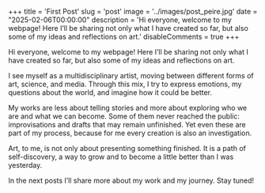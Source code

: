 +++
title = 'First Post'
slug = 'post'
image = '../images/post_peire.jpg'
date = "2025-02-06T00:00:00"
description = 'Hi everyone, welcome to my webpage! Here I’ll be sharing not only what I have created so far, but also some of my ideas and reflections on art.'
disableComments = true
+++

Hi everyone, welcome to my webpage! Here I’ll be sharing not only what I have created so far, but also some of my ideas and reflections on art.  

I see myself as a multidisciplinary artist, moving between different forms of art, science, and media. Through this mix, I try to express emotions, my questions about the world, and imagine how it could be better.  

My works are less about telling stories and more about exploring who we are and what we can become. Some of them never reached the public: improvisations and drafts that may remain unfinished. Yet even these are part of my process, because for me every creation is also an investigation.  

Art, to me, is not only about presenting something finished. It is a path of self-discovery, a way to grow and to become a little better than I was yesterday.  

In the next posts I’ll share more about my work and my journey. Stay tuned!  
